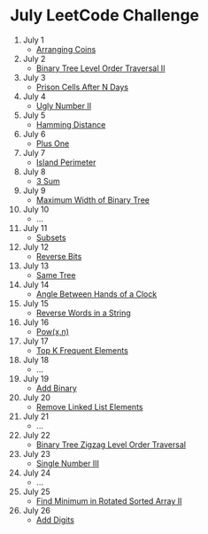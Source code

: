 # July LeetCode Challenge

1. July 1
	- [Arranging Coins](https://www.geeksforgeeks.org/maximum-height-coins-arranged-triangle/)
2. July 2
	- [Binary Tree Level Order Traversal II](https://www.geeksforgeeks.org/reverse-level-order-traversal/)
3. July 3
	- [Prison Cells After N Days](https://medium.com/@akshay_ravindran/day-31-prison-cells-after-n-days-6954ed481483)
4. July 4
	- [Ugly Number II](https://www.geeksforgeeks.org/ugly-numbers/)
5. July 5
	- [Hamming Distance](https://www.geeksforgeeks.org/hamming-distance-between-two-integers/)
6. July 6
	- [Plus One](https://www.geeksforgeeks.org/adding-one-to-number-represented-as-array-of-digits/)
7. July 7
	- [Island Perimeter](https://www.geeksforgeeks.org/find-perimeter-shapes-formed-1s-binary-matrix/)
8. July 8
	- [3 Sum](https://www.geeksforgeeks.org/find-a-triplet-that-sum-to-a-given-value/)
9. July 9
	- [Maximum Width of Binary Tree](https://www.geeksforgeeks.org/maximum-width-of-a-binary-tree/)
10. July 10
	- ...
11. July 11
	- [Subsets](https://www.geeksforgeeks.org/find-distinct-subsets-given-set/)
12. July 12
	- [Reverse Bits](https://www.tutorialspoint.com/reverse-bits-in-cplusplus)
13. July 13
	- [Same Tree](https://www.geeksforgeeks.org/iterative-function-check-two-trees-identical/)
14. July 14
	- [Angle Between Hands of a Clock](https://www.geeksforgeeks.org/calculate-angle-hour-hand-minute-hand/)
15. July 15
	- [Reverse Words in a String](https://www.geeksforgeeks.org/reverse-words-in-a-given-string/)
16. July 16
	- [Pow(x,n)](https://www.geeksforgeeks.org/power-function-cc/)
17. July 17
	- [Top K Frequent Elements](https://www.geeksforgeeks.org/find-k-numbers-occurrences-given-array/)
18. July 18
	- ...
19. July 19
	- [Add Binary](https://www.geeksforgeeks.org/program-to-add-two-binary-strings/)
20. July 20
	- [Remove Linked List Elements](https://www.geeksforgeeks.org/delete-occurrences-given-key-linked-list/)
21. July 21
	- ...
22. July 22
	- [Binary Tree Zigzag Level Order Traversal](https://www.geeksforgeeks.org/zigzag-tree-traversal/)
23. July 23
	- [Single Number III](https://www.tutorialspoint.com/single-number-iii-in-cplusplus)
24. July 24
	- ...
25. July 25
	- [Find Minimum in Rotated Sorted Array II](https://www.geeksforgeeks.org/find-minimum-element-in-a-sorted-and-rotated-array/)
26. July 26
	- [Add Digits](https://www.geeksforgeeks.org/finding-sum-of-digits-of-a-number-until-sum-becomes-single-digit/)
